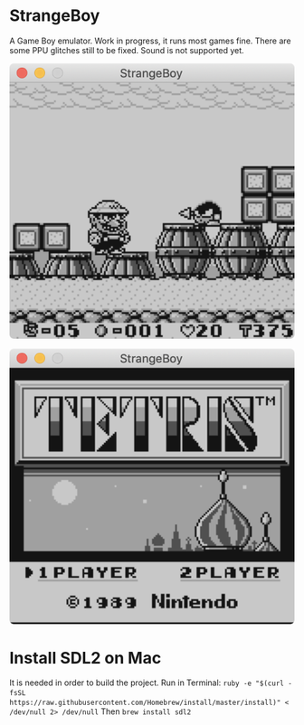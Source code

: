 StrangeBoy
====
A Game Boy emulator. Work in progress, it runs most games fine.
There are some PPU glitches still to be fixed.
Sound is not supported yet.

![Super Mario Land 3 - Warioland](https://github.com/FrancescoRigoni/GameBoyEmulator/blob/master/screenshots/Strangeboy%20running%20Super%20Mario%20Land%203%20-%20Warioland.png "Super Mario Land 3 - Warioland")

![Tetris](https://github.com/FrancescoRigoni/GameBoyEmulator/blob/master/screenshots/Strangeboy%20running%20Tetris.png "Tetris")


Install SDL2 on Mac
=====
It is needed in order to build the project.
Run in Terminal:
`ruby -e "$(curl -fsSL https://raw.githubusercontent.com/Homebrew/install/master/install)" < /dev/null 2> /dev/null`
Then
`brew install sdl2`
